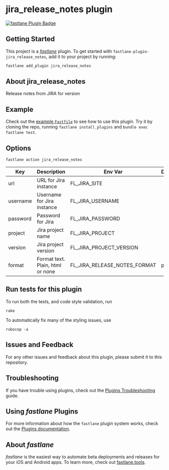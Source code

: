# jira_release_notes plugin

[![fastlane Plugin Badge](https://rawcdn.githack.com/fastlane/fastlane/master/fastlane/assets/plugin-badge.svg)](https://rubygems.org/gems/fastlane-plugin-jira_release_notes)

## Getting Started

This project is a [_fastlane_](https://github.com/fastlane/fastlane) plugin. To get started with `fastlane-plugin-jira_release_notes`, add it to your project by running:

```bash
fastlane add_plugin jira_release_notes
```

## About jira_release_notes

Release notes from JIRA for version


## Example

Check out the [example `Fastfile`](fastlane/Fastfile) to see how to use this plugin. Try it by cloning the repo, running `fastlane install_plugins` and `bundle exec fastlane test`.


## Options

```
fastlane action jira_release_notes
```

Key | Description | Env Var | Default
----|-------------|---------|--------
url | URL for Jira instance | FL_JIRA_SITE |
username | Username for Jira instance | FL_JIRA_USERNAME |
password | Password for Jira | FL_JIRA_PASSWORD |
project | Jira project name | FL_JIRA_PROJECT |
version | Jira project version | FL_JIRA_PROJECT_VERSION |
format | Format text. Plain, html or none | FL_JIRA_RELEASE_NOTES_FORMAT | plain


## Run tests for this plugin

To run both the tests, and code style validation, run

```
rake
```

To automatically fix many of the styling issues, use
```
rubocop -a
```

## Issues and Feedback

For any other issues and feedback about this plugin, please submit it to this repository.

## Troubleshooting

If you have trouble using plugins, check out the [Plugins Troubleshooting](https://docs.fastlane.tools/plugins/plugins-troubleshooting/) guide.

## Using _fastlane_ Plugins

For more information about how the `fastlane` plugin system works, check out the [Plugins documentation](https://docs.fastlane.tools/plugins/create-plugin/).

## About _fastlane_

_fastlane_ is the easiest way to automate beta deployments and releases for your iOS and Android apps. To learn more, check out [fastlane.tools](https://fastlane.tools).
